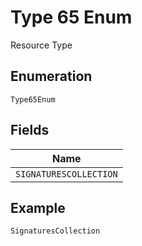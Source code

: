 
# Type 65 Enum

Resource Type

## Enumeration

`Type65Enum`

## Fields

| Name |
|  --- |
| `SIGNATURESCOLLECTION` |

## Example

```
SignaturesCollection
```

